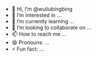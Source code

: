 - 👋 Hi, I’m @wuliubingbing
- 👀 I’m interested in ...
- 🌱 I’m currently learning ...
- 💞️ I’m looking to collaborate on ...
- 📫 How to reach me ...
- 😄 Pronouns: ...
- ⚡ Fun fact: ...

<!---
wuliubingbing/wuliubingbing is a ✨ special ✨ repository because its `README.md` (this file) appears on your GitHub profile.
You can click the Preview link to take a look at your changes.
--->

